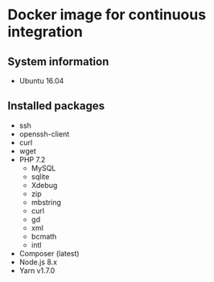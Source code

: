 # Docker image for continuous integration

## System information

- Ubuntu 16.04

## Installed packages

- ssh
- openssh-client
- curl
- wget
- PHP 7.2
  - MySQL
  - sqlite
  - Xdebug
  - zip
  - mbstring
  - curl
  - gd
  - xml
  - bcmath
  - intl
- Composer (latest)
- Node.js 8.x
- Yarn v1.7.0
